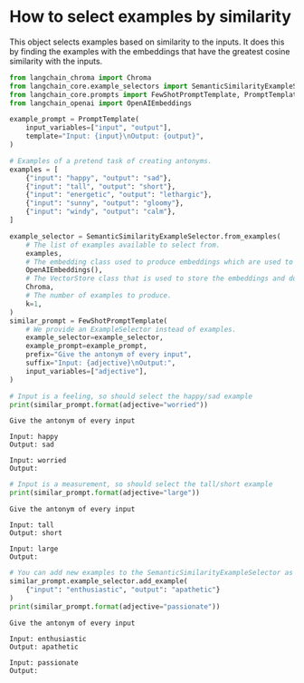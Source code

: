 # How to select examples by similarity

This object selects examples based on similarity to the inputs. It does this by finding the examples with the embeddings that have the greatest cosine similarity with the inputs.



```python
from langchain_chroma import Chroma
from langchain_core.example_selectors import SemanticSimilarityExampleSelector
from langchain_core.prompts import FewShotPromptTemplate, PromptTemplate
from langchain_openai import OpenAIEmbeddings

example_prompt = PromptTemplate(
    input_variables=["input", "output"],
    template="Input: {input}\nOutput: {output}",
)

# Examples of a pretend task of creating antonyms.
examples = [
    {"input": "happy", "output": "sad"},
    {"input": "tall", "output": "short"},
    {"input": "energetic", "output": "lethargic"},
    {"input": "sunny", "output": "gloomy"},
    {"input": "windy", "output": "calm"},
]
```


```python
example_selector = SemanticSimilarityExampleSelector.from_examples(
    # The list of examples available to select from.
    examples,
    # The embedding class used to produce embeddings which are used to measure semantic similarity.
    OpenAIEmbeddings(),
    # The VectorStore class that is used to store the embeddings and do a similarity search over.
    Chroma,
    # The number of examples to produce.
    k=1,
)
similar_prompt = FewShotPromptTemplate(
    # We provide an ExampleSelector instead of examples.
    example_selector=example_selector,
    example_prompt=example_prompt,
    prefix="Give the antonym of every input",
    suffix="Input: {adjective}\nOutput:",
    input_variables=["adjective"],
)
```


```python
# Input is a feeling, so should select the happy/sad example
print(similar_prompt.format(adjective="worried"))
```

    Give the antonym of every input
    
    Input: happy
    Output: sad
    
    Input: worried
    Output:
    


```python
# Input is a measurement, so should select the tall/short example
print(similar_prompt.format(adjective="large"))
```

    Give the antonym of every input
    
    Input: tall
    Output: short
    
    Input: large
    Output:
    


```python
# You can add new examples to the SemanticSimilarityExampleSelector as well
similar_prompt.example_selector.add_example(
    {"input": "enthusiastic", "output": "apathetic"}
)
print(similar_prompt.format(adjective="passionate"))
```

    Give the antonym of every input
    
    Input: enthusiastic
    Output: apathetic
    
    Input: passionate
    Output:
    


```python

```
